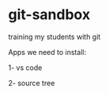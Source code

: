 # git-sandbox
training my students with git

Apps we need to install:

1- vs code

2- source tree

  
